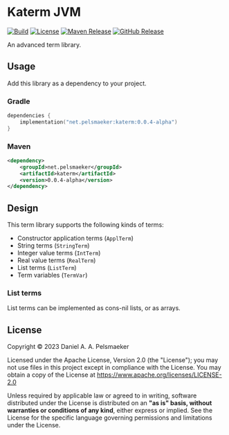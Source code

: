# Katerm JVM
[![Build](https://github.com/Virtlink/katerm/actions/workflows/build.yml/badge.svg)](https://github.com/Virtlink/katerm/actions)
[![License](https://img.shields.io/github/license/Virtlink/katerm)](https://github.com/Virtlink/katerm/blob/main/LICENSE)
[![Maven Release](https://img.shields.io/maven-central/v/net.pelsmaeker/katerm)](https://mvnrepository.com/artifact/net.pelsmaeker/katerm)
[![GitHub Release](https://img.shields.io/github/v/release/Virtlink/katerm)](https://github.com/Virtlink/katerm/releases)

An advanced term library.

## Usage
Add this library as a dependency to your project.

### Gradle
```kotlin
dependencies {
    implementation("net.pelsmaeker:katerm:0.0.4-alpha")
}
```

### Maven
```xml
<dependency>
    <groupId>net.pelsmaeker</groupId>
    <artifactId>katerm</artifactId>
    <version>0.0.4-alpha</version>
</dependency>
```

## Design
This term library supports the following kinds of terms:

- Constructor application terms (`ApplTerm`)
- String terms (`StringTerm`)
- Integer value terms (`IntTerm`)
- Real value terms (`RealTerm`)
- List terms (`ListTerm`)
- Term variables (`TermVar`)

### List terms
List terms can be implemented as cons-nil lists, or as arrays.

## License
Copyright © 2023 Daniel A. A. Pelsmaeker

Licensed under the Apache License, Version 2.0 (the "License"); you may not use files in this project except in compliance with the License. You may obtain a copy of the License at <https://www.apache.org/licenses/LICENSE-2.0>

Unless required by applicable law or agreed to in writing, software distributed under the License is distributed on an **"as is" basis, without warranties or conditions of any kind**, either express or implied. See the License for the specific language governing permissions and limitations under the License.
